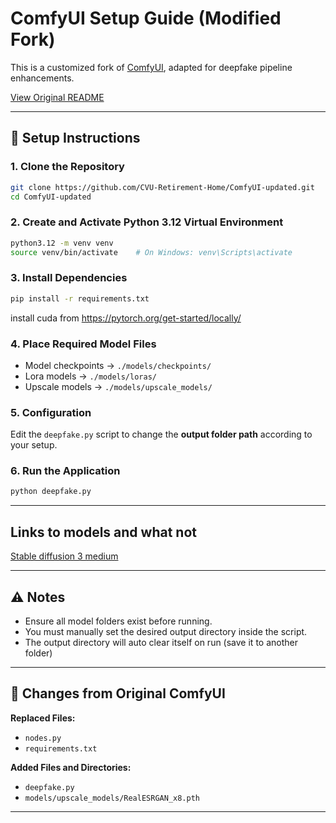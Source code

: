 # ComfyUI Setup Guide (Modified Fork)

This is a customized fork of [ComfyUI](https://github.com/comfyanonymous/ComfyUI), adapted for deepfake pipeline enhancements.

[View Original README](README_OG.md)

---

## 🔧 Setup Instructions

### 1. Clone the Repository
```bash
git clone https://github.com/CVU-Retirement-Home/ComfyUI-updated.git
cd ComfyUI-updated
```

### 2. Create and Activate Python 3.12 Virtual Environment
```bash
python3.12 -m venv venv
source venv/bin/activate    # On Windows: venv\Scripts\activate
```

### 3. Install Dependencies
```bash
pip install -r requirements.txt
```

install cuda from https://pytorch.org/get-started/locally/

### 4. Place Required Model Files
- Model checkpoints → `./models/checkpoints/`
- Lora models → `./models/loras/`
- Upscale models → `./models/upscale_models/`

### 5. Configuration
Edit the `deepfake.py` script to change the **output folder path** according to your setup.

### 6. Run the Application
```bash
python deepfake.py
```

---

## Links to models and what not

[Stable diffusion 3 medium](https://civitai.com/models/497255?modelVersionId=552771)


---

## ⚠️ Notes

- Ensure all model folders exist before running.
- You must manually set the desired output directory inside the script.
- The output directory will auto clear itself on run (save it to another folder)

---

## 🔄 Changes from Original ComfyUI

**Replaced Files:**
- `nodes.py`
- `requirements.txt`

**Added Files and Directories:**
- `deepfake.py`
- `models/upscale_models/RealESRGAN_x8.pth`

---

